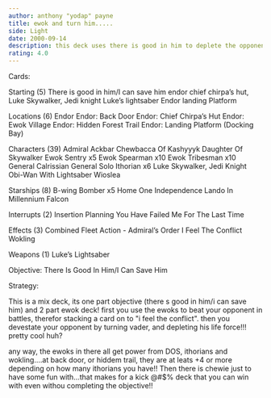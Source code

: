 ```yaml
---
author: anthony "yodap" payne
title: ewok and turn him.....
side: Light
date: 2000-09-14
description: this deck uses there is good in him to deplete the opponents life force, and to help out, we have ewoks to battle them.
rating: 4.0
---
```

Cards: 

Starting (5)
There is good in him/I can save him
endor chief chirpa’s hut, Luke Skywalker, Jedi knight
Luke’s lightsaber
Endor landing Platform

Locations (6)
Endor
Endor: Back Door
Endor: Chief Chirpa’s Hut
Endor: Ewok Village
Endor: Hidden Forest Trail
Endor: Landing Platform (Docking Bay)

Characters (39)
Admiral Ackbar
Chewbacca Of Kashyyyk
Daughter Of Skywalker
Ewok Sentry  x5
Ewok Spearman  x10
Ewok Tribesman	x10
General Calrissian
General Solo
Ithorian  x6
Luke Skywalker, Jedi Knight
Obi-Wan With Lightsaber
Wioslea

Starships (8)
B-wing Bomber  x5
Home One
Independence
Lando In Millennium Falcon

Interrupts (2)
Insertion Planning
You Have Failed Me For The Last Time

Effects (3)
Combined Fleet Action - Admiral’s Order
I Feel The Conflict
Wokling

Weapons (1)
Luke’s Lightsaber

Objective:
There Is Good In Him/I Can Save Him


Strategy: 

This is a mix deck, its one part objective (there s good in him/i can save him) and 2 part ewok deck!  first you use the ewoks to beat your opponent in battles, therefor stacking a card on to "i feel the conflict". then you devestate your opponent by turning vader, and depleting his life force!!! pretty cool huh?

any way, the ewoks in there all get power from DOS, ithorians and wokling....at back door, or hiddem trail, they are at leats +4 or more depending on how many ithorians you have!! Then there is chewie just to have some fun with...that makes for a kick @#$% deck that you can win with even withou completing the objective!!  